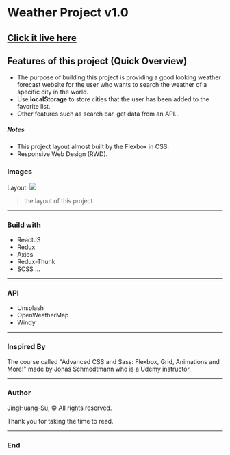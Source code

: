 # Weather Project v1.0

## **[Click it live here](https://weatherlooker.herokuapp.com 'Click it live here')**

## Features of this project (Quick Overview)

- The purpose of building this project is providing a good looking weather forecast website for the user who wants to search the weather of a specific city in the world.
- Use **localStorage** to store cities that the user has been added to the favorite list.
- Other features such as search bar, get data from an API...

##### Notes

- This project layout almost built by the Flexbox in CSS.
- Responsive Web Design (RWD).

### Images

Layout:
![](https://i.imgur.com/sRMNLoB.png)

> the layout of this project

---

### Build with

- ReactJS
- Redux
- Axios
- Redux-Thunk
- SCSS ...

---

### API

- Unsplash
- OpenWeatherMap
- Windy

---

### Inspired By

The course called "Advanced CSS and Sass: Flexbox, Grid, Animations and More!" made by Jonas Schmedtmann who is a Udemy instructor.

---

### Author

JingHuang-Su, &copy; All rights reserved.

Thank you for taking the time to read.

---

### End
